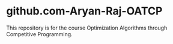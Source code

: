 # github.com-Aryan-Raj-OATCP
This repository is for the course Optimization Algorithms through Competitive Programming.
